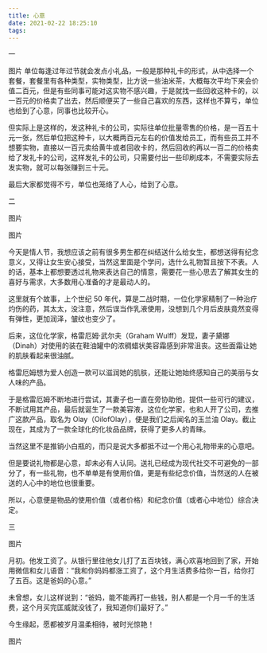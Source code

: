 ```yaml
---
title: 心意
date: 2021-02-22 18:25:10
tags:
---
```


一

图片
单位每逢过年过节就会发点小礼品，一般是那种礼卡的形式，从中选择一个套餐，套餐里有各种类型，实物类型，比方说一些油米茶，大概每次平均下来会价值二百元，但是有些同事可能对这实物不感兴趣，于是就找一些回收这种卡的，以一百元的价格卖了出去，然后顺便买了一些自己喜欢的东西，这样也不算亏，单位也给到了心意，同事也比较开心。

但实际上是这样的，发这种礼卡的公司，实际往单位批量零售的价格，是一百五十元一张，然后单位把这种卡，以大概两百元左右的价值发给员工，而有些员工并不想要实物，直接以一百元卖给黄牛或者回收卡的，然后回收的再以一百二的价格卖给了发礼卡的公司，这样发礼卡的公司，只需要付出一些印刷成本，不需要实际去发实物，就可以每张赚到三十元。

最后大家都觉得不亏，单位也笼络了人心，给到了心意。

二

图片


图片

今天是情人节，我想应该之前有很多男生都在纠结送什么给女生，都想送得有纪念意义，又得让女生安心接受，当然这里面是个学问，选什么礼物暂且按下不表。人的话，基本上都想要透过礼物来表达自己的情意，需要花一些心思去了解其女生的喜好与需求，大多数用心准备的才是最动人的。

这里就有个故事，上个世纪 50 年代，算是二战时期，一位化学家精制了一种治疗灼伤的药，其太太，没注意，然后误当作乳液使用，没想到几个月后皮肤竟然变得有弹性，更加润泽，皱纹也变少了。

后来，这位化学家，格雷厄姆·武尔夫（Graham Wulff）发现，妻子黛娜（Dinah）对使用的装在鞋油罐中的浓稠蜡状美容霜感到非常沮丧。这些面霜让她的肌肤看起来很油腻。

格雷厄姆想为爱人创造一款可以滋润她的肌肤，还能让她始终感知自己的美丽与女人味的产品。

于是格雷厄姆不断地进行尝试，其妻子也一直在旁协助他，提供一些可行的建议，不断试用其产品，最后就诞生了一款美容液，这位化学家，也和人开了公司，去推广这款产品，取名为 Olay（OilofOlay），便是我们之后闻名的玉兰油 Olay。截止现在，其成为了一款全球化的化妆品品牌，获得了更多人的青睐。

当然这里不是推销小白瓶的，而只是说大多都抵不过一个用心礼物带来的心意吧。

但是要说礼物都是心意，却未必有人认同。送礼已经成为现代社交不可避免的一部分了，有一些礼物，也不单单是有使用价值，更是有些纪念价值，当然送的人在被送的人心中的地位也很重要。

所以，心意便是物品的使用价值（或者价格）和纪念价值（或者心中地位）综合决定。

三

图片

月初。他发工资了。从银行里往他女儿打了五百块钱，满心欢喜地回到了家，开始用微信和女儿语音：“我和你妈妈都涨工资了，这个月生活费多给你一百，给你打了五百。这是爸妈的心意。”

未曾想，女儿这样说到：“爸妈，能不能再打一些钱，别人都是一个月一千的生活费，这个月买完匡威就没钱了，我知道你们最好了。”

今生缘起，愿都被岁月温柔相待，被时光惊艳！

图片
